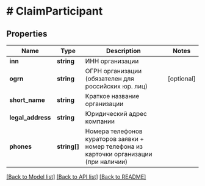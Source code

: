 # # ClaimParticipant

## Properties

Name | Type | Description | Notes
------------ | ------------- | ------------- | -------------
**inn** | **string** | ИНН организации |
**ogrn** | **string** | ОГРН организации (обязателен для российских юр. лиц) | [optional]
**short_name** | **string** | Краткое название организации |
**legal_address** | **string** | Юридический адрес компании |
**phones** | **string[]** | Номера телефонов кураторов заявки + номер телефона из карточки организации (при наличии) |

[[Back to Model list]](../../README.md#models) [[Back to API list]](../../README.md#endpoints) [[Back to README]](../../README.md)

